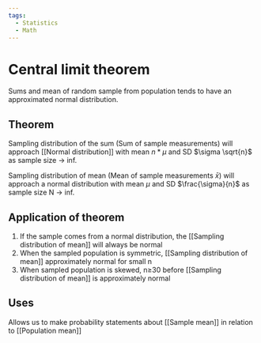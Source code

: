 ```yaml
---
tags:
  - Statistics
  - Math
---
```

# Central limit theorem

Sums and mean of random sample from population tends to have an approximated normal distribution.

## Theorem
Sampling distribution of the sum (Sum of sample measurements) will approach [[Normal distribution]] with mean $n*\mu$ and SD $\sigma \sqrt{n}$ as sample size → inf.

Sampling distribution of mean (Mean of sample measurements $\bar{x}$) will approach a normal distribution with mean $\mu$ and SD $\frac{\sigma}{n}$ as sample size N → inf.

## Application of theorem
1. If the sample comes from a normal distribution, the [[Sampling distribution of mean]] will always be normal
2. When the sampled population is symmetric, [[Sampling distribution of mean]] approximately normal for small n
3. When sampled population is skewed, n≥30 before [[Sampling distribution of mean]] is approximately normal

## Uses

Allows us to make probability statements about [[Sample mean]] in relation to [[Population mean]]